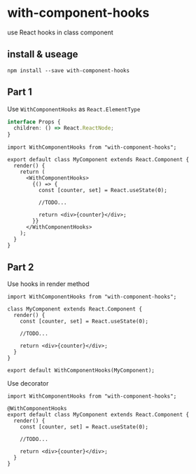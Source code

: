 # with-component-hooks

use React hooks in class component

## install & useage

`npm install --save with-component-hooks`

## Part 1

Use `WithComponentHooks` as `React.ElementType`

```ts
interface Props {
  children: () => React.ReactNode;
}
```

```tsx
import WithComponentHooks from "with-component-hooks";

export default class MyComponent extends React.Component {
  render() {
    return (
      <WithComponentHooks>
        {() => {
          const [counter, set] = React.useState(0);

          //TODO...

          return <div>{counter}</div>;
        }}
      </WithComponentHooks>
    );
  }
}
```

## Part 2

Use hooks in render method

```tsx
import WithComponentHooks from "with-component-hooks";

class MyComponent extends React.Component {
  render() {
    const [counter, set] = React.useState(0);

    //TODO...

    return <div>{counter}</div>;
  }
}

export default WithComponentHooks(MyComponent);
```

Use decorator

```tsx
import WithComponentHooks from "with-component-hooks";

@WithComponentHooks
export default class MyComponent extends React.Component {
  render() {
    const [counter, set] = React.useState(0);

    //TODO...

    return <div>{counter}</div>;
  }
}
```
